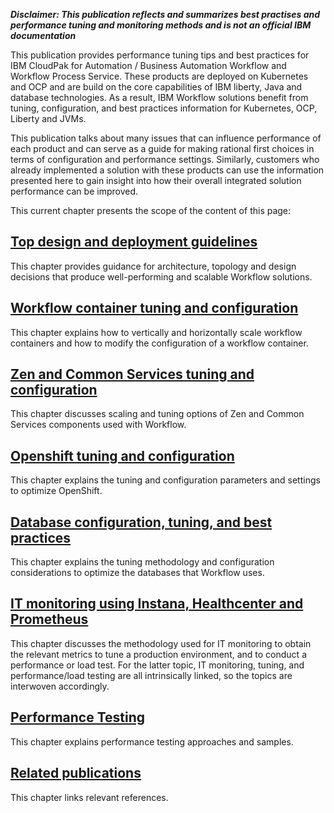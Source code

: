 **_Disclaimer: This publication reflects and summarizes best practises and performance tuning and monitoring methods and is not an official IBM documentation_**

This publication provides performance tuning tips and best practices for IBM CloudPak for Automation / Business Automation Workflow and Workflow Process Service. 
These products are deployed on Kubernetes and OCP and are build on the core capabilities of IBM liberty, Java and database technologies. As a result, IBM Workflow solutions benefit from tuning, configuration, and best practices information for Kubernetes, OCP, Liberty and JVMs.

This publication talks about many issues that can influence performance of each product and can serve as a guide for making rational first choices in terms of configuration and performance settings. Similarly, customers who already implemented a solution with these products can use the information presented here to gain insight into how their overall integrated solution performance can be improved.

This current chapter presents the scope of the content of this page:

## [Top design and deployment guidelines](architecture.md)
This chapter provides guidance for architecture, topology and design decisions that produce well-performing and scalable Workflow solutions.
## [Workflow container tuning and configuration](container.md)
This chapter explains how to vertically and horizontally scale workflow containers and how to modify the configuration of a workflow container.
## [Zen and Common Services tuning and configuration](zen-cs.md)
This chapter discusses scaling and tuning options of Zen and Common Services components used with Workflow.
## [Openshift tuning and configuration](openshift.md)
This chapter explains the tuning and configuration parameters and settings to optimize OpenShift.
## [Database configuration, tuning, and best practices](database.md)
This chapter explains the tuning methodology and configuration considerations to optimize the databases that Workflow uses.
## [IT monitoring using Instana, Healthcenter and Prometheus](monitoring.md)
This chapter discusses the methodology used for IT monitoring to obtain the relevant metrics to tune a production environment, and to conduct a performance or load test. For the latter topic, IT monitoring, tuning, and performance/load testing are all intrinsically linked, so the topics are interwoven accordingly.
## [Performance Testing](testing.md)
This chapter explains performance testing approaches and samples.
## [Related publications](references.md)
This chapter links relevant references.
